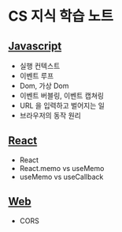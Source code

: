 # CS 지식 학습 노트

## [Javascript](https://github.com/okdol1/CS-Notes/tree/main/Javascript)
- 실행 컨텍스트
- 이벤트 루프
- Dom, 가상 Dom
- 이벤트 버블링, 이벤트 캡쳐링
- URL 을 입력하고 벌어지는 일
- 브라우저의 동작 원리

## [React](https://github.com/okdol1/CS-Notes/tree/main/React)
- React
- React.memo vs useMemo
- useMemo vs useCallback

## [Web](https://github.com/okdol1/CS-Notes/tree/main/Web)
- CORS